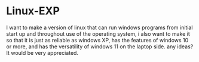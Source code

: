 # Linux-EXP
I want to make a version of linux that can run windows programs from initial start up and throughout use of the operating system, i also want to make it so that it is just as reliable as windows XP, has the features of windows 10 or more, and has the versatility of windows 11 on the laptop side. any ideas? It would be very appreciated.   
